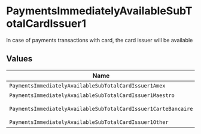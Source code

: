 # PaymentsImmediatelyAvailableSubTotalCardIssuer1

In case of payments transactions with card, the card issuer will be available


## Values

| Name                                                           | Value                                                          |
| -------------------------------------------------------------- | -------------------------------------------------------------- |
| `PaymentsImmediatelyAvailableSubTotalCardIssuer1Amex`          | amex                                                           |
| `PaymentsImmediatelyAvailableSubTotalCardIssuer1Maestro`       | maestro                                                        |
| `PaymentsImmediatelyAvailableSubTotalCardIssuer1CarteBancaire` | carte-bancaire                                                 |
| `PaymentsImmediatelyAvailableSubTotalCardIssuer1Other`         | other                                                          |
